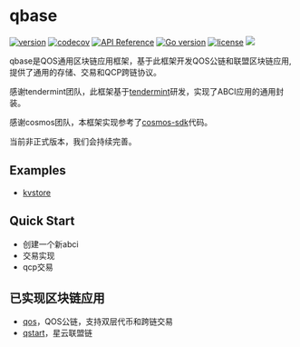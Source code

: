 # qbase

[![version](https://img.shields.io/github/tag/QOSGroup/qbase.svg)](https://github.com/QOSGroup/qbase/releases/latest)
[![codecov](https://codecov.io/gh/QOSGroup/qbase/branch/master/graph/badge.svg)](https://codecov.io/gh/QOSGroup/qbase)
[![API Reference](
https://camo.githubusercontent.com/915b7be44ada53c290eb157634330494ebe3e30a/68747470733a2f2f676f646f632e6f72672f6769746875622e636f6d2f676f6c616e672f6764646f3f7374617475732e737667
)](https://godoc.org/github.com/QOSGroup/qbase)
[![Go version](https://img.shields.io/badge/go-1.11.0-blue.svg)](https://github.com/moovweb/gvm)
[![license](https://img.shields.io/github/license/QOSGroup/qbase.svg)](https://github.com/QOSGroup/qbase/blob/master/LICENSE)
[![](https://tokei.rs/b1/github/QOSGroup/qbase?category=lines)](https://github.com/QOSGroup/qbase)

qbase是QOS通用区块链应用框架，基于此框架开发QOS公链和联盟区块链应用,提供了通用的存储、交易和QCP跨链协议。

感谢tendermint团队，此框架基于[tendermint](https://github.com/tendermint/tendermint)研发，实现了ABCI应用的通用封装。

感谢cosmos团队，本框架实现参考了[cosmos-sdk](https://github.com/cosmos/cosmos-sdk)代码。

当前非正式版本，我们会持续完善。

## Examples
* [kvstore](https://github.com/QOSGroup/qbase/blob/master/example/kvstore)

## Quick Start
* 创建一个新abci
* 交易实现
* qcp交易

## 已实现区块链应用
* [qos](https://github.com/QOSGroup/qos)，QOS公链，支持双层代币和跨链交易
* [qstart](https://github.com/QOSGroup/qstrart)，星云联盟链
